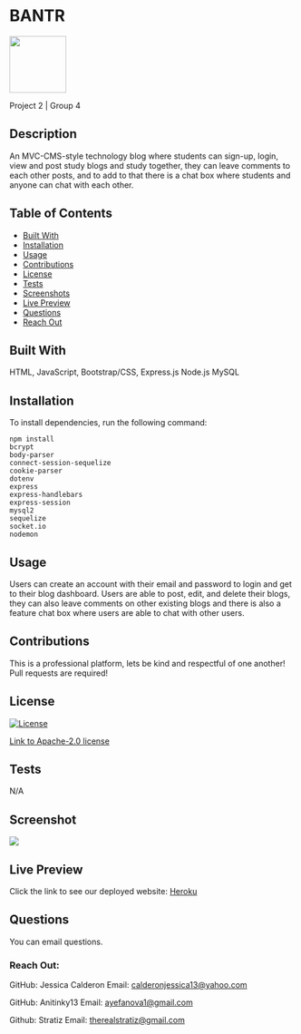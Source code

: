 # BANTR
<img src="https://user-images.githubusercontent.com/104174334/183732697-b5b2c65a-e0b7-4a30-aebd-8b646edd1dc9.png" width=100px;>

Project 2 | Group 4

## Description

An MVC-CMS-style technology blog where students can sign-up, login, view and post study blogs and study together, they can leave comments to each other posts, and to add to that there is a chat box where students and anyone can chat with each other.

## Table of Contents

- [Built With](#builtwith)
- [Installation](#installation)
- [Usage](#usage)
- [Contributions](#Contributions)
- [License](#license)
- [Tests](#tests)
- [Screenshots](#screenshots)
- [Live Preview](#livepreview)
- [Questions](#questions)
- [Reach Out](#reachout)

## Built With

  HTML,
  JavaScript,
  Bootstrap/CSS,
  Express.js
  Node.js
  MySQL

## Installation

To install dependencies, run the following command:

```
npm install
bcrypt
body-parser
connect-session-sequelize
cookie-parser
dotenv
express
express-handlebars
express-session
mysql2
sequelize
socket.io
nodemon
```

## Usage

Users can create an account with their email and password to login and get to their blog dashboard.
Users are able to post, edit, and delete their blogs, they can also leave comments on other existing blogs and there is also a feature chat box where users are able to chat with other users.

## Contributions

This is a professional platform, lets be kind and respectful of one another!
Pull requests are required!

## License


[![License](https://img.shields.io/badge/License-Apache%202.0-blue.svg)](https://opensource.org/licenses/Apache-2.0)

[Link to Apache-2.0 license](https://opensource.org/licenses/Apache-2.0)

## Tests

N/A

## Screenshot
<a href="https://bantr-study.herokuapp.com"><img src="./images/bantr-demo.gif" /></a>




## Live Preview
Click the link to see our deployed website: 
[Heroku](https://bantr-study.herokuapp.com/)

## Questions

You can email questions.

### Reach Out:

GitHub: Jessica Calderon
Email: calderonjessica13@yahoo.com

GitHub: Anitinky13
Email: ayefanova1@gmail.com

Github: Stratiz
Email: therealstratiz@gmail.com